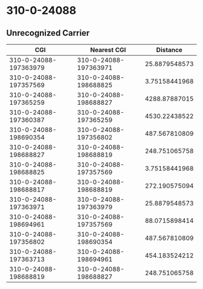 # 310-0-24088
## Unrecognized Carrier


| CGI | Nearest CGI | Distance |
|-----|-------------|----------|
| 310-0-24088-197363979 | 310-0-24088-197363971 | 25.8879548573 |
| 310-0-24088-197357569 | 310-0-24088-198688825 | 3.75158441968 |
| 310-0-24088-197365259 | 310-0-24088-198688827 | 4288.87887015 |
| 310-0-24088-197360387 | 310-0-24088-197365259 | 4530.22438522 |
| 310-0-24088-198690354 | 310-0-24088-197356802 | 487.567810809 |
| 310-0-24088-198688827 | 310-0-24088-198688819 | 248.751065758 |
| 310-0-24088-198688825 | 310-0-24088-197357569 | 3.75158441968 |
| 310-0-24088-198688817 | 310-0-24088-198688819 | 272.190575094 |
| 310-0-24088-197363971 | 310-0-24088-197363979 | 25.8879548573 |
| 310-0-24088-198694961 | 310-0-24088-197357569 | 88.0715898414 |
| 310-0-24088-197356802 | 310-0-24088-198690354 | 487.567810809 |
| 310-0-24088-197363713 | 310-0-24088-198694961 | 454.183524212 |
| 310-0-24088-198688819 | 310-0-24088-198688827 | 248.751065758 |
